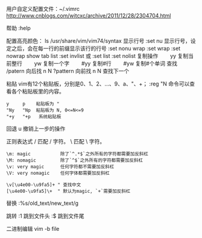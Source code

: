 用户自定义配置文件：~/.vimrc
http://www.cnblogs.com/witcxc/archive/2011/12/28/2304704.html

帮助
	:help

配置高亮颜色：
	 ls /usr/share/vim/vim74/syntax
显示行号
    :set nu 	显示行号，设定之后，会在每一行的前缀显示该行的行号
    :set nonu
wrap
	:set wrap
	:set nowrap
show tab list
	:set invlist 或 :set list
	:set nolist
复制操作
　　yy  复制当前整行
　　yw  复制一个字
　　#yy 复制#行
　　#yw 复制#个单词
查找
	/patern  向后找 n N
	?pattern 向前找 n N 查找下一个

粘贴
	vim有12个粘贴板，分别是0、1、2、...、9、a、"、+；
	:reg "N 命令可以查看各个粘贴板里的内容。
	
	y     p    粘贴板为 "
	"Ny   "Np  粘贴板为 N, 0<=N<=9
	"+y   "+p   系统粘贴板
	 
回退
	u   撤销上一步的操作

正则表达式
	\/ 	匹配 / 字符。
	\\ 	匹配 \ 字符。
	
    \m: magic			除了`^.*$`之外所有的字符都需要加反斜杠
    \M: nomagic			除了`^$`之外所有的字符都需要加反斜杠
    \v: very magic		任何字符都不需要加反斜杠
    \V: very nomagic	任何字体都需要加反斜杠

	\v[\u4e00-\u9fa5]+ " 查找中文
	[\u4e00-\u9fa5]\+  " 默认为magic, `+`需要加反斜杠

替换
	:%s/old_text/new_text/g

跳转
	:1 跳到文件头
	:$ 跳到文件尾


二进制编辑
	vim -b file